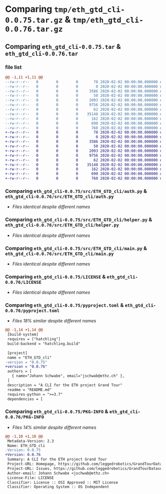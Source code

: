 # Comparing `tmp/eth_gtd_cli-0.0.75.tar.gz` & `tmp/eth_gtd_cli-0.0.76.tar.gz`

## Comparing `eth_gtd_cli-0.0.75.tar` & `eth_gtd_cli-0.0.76.tar`

### file list

```diff
@@ -1,11 +1,11 @@
--rw-r--r--   0        0        0       78 2020-02-02 00:00:00.000000 eth_gtd_cli-0.0.75/deploy.sh
--rw-r--r--   0        0        0        0 2020-02-02 00:00:00.000000 eth_gtd_cli-0.0.75/src/ETH_GTD_cli/__init__.py
--rw-r--r--   0        0        0     3586 2020-02-02 00:00:00.000000 eth_gtd_cli-0.0.75/src/ETH_GTD_cli/auth.py
--rw-r--r--   0        0        0       50 2020-02-02 00:00:00.000000 eth_gtd_cli-0.0.75/src/ETH_GTD_cli/consts.py
--rw-r--r--   0        0        0     2093 2020-02-02 00:00:00.000000 eth_gtd_cli-0.0.75/src/ETH_GTD_cli/helper.py
--rw-r--r--   0        0        0     9756 2020-02-02 00:00:00.000000 eth_gtd_cli-0.0.75/src/ETH_GTD_cli/main.py
--rw-r--r--   0        0        0       62 2020-02-02 00:00:00.000000 eth_gtd_cli-0.0.75/.gitignore
--rw-r--r--   0        0        0    35148 2020-02-02 00:00:00.000000 eth_gtd_cli-0.0.75/LICENSE
--rw-r--r--   0        0        0      162 2020-02-02 00:00:00.000000 eth_gtd_cli-0.0.75/README.md
--rw-r--r--   0        0        0      690 2020-02-02 00:00:00.000000 eth_gtd_cli-0.0.75/pyproject.toml
--rw-r--r--   0        0        0      760 2020-02-02 00:00:00.000000 eth_gtd_cli-0.0.75/PKG-INFO
+-rw-r--r--   0        0        0       78 2020-02-02 00:00:00.000000 eth_gtd_cli-0.0.76/deploy.sh
+-rw-r--r--   0        0        0        0 2020-02-02 00:00:00.000000 eth_gtd_cli-0.0.76/src/ETH_GTD_cli/__init__.py
+-rw-r--r--   0        0        0     3586 2020-02-02 00:00:00.000000 eth_gtd_cli-0.0.76/src/ETH_GTD_cli/auth.py
+-rw-r--r--   0        0        0       50 2020-02-02 00:00:00.000000 eth_gtd_cli-0.0.76/src/ETH_GTD_cli/consts.py
+-rw-r--r--   0        0        0     2093 2020-02-02 00:00:00.000000 eth_gtd_cli-0.0.76/src/ETH_GTD_cli/helper.py
+-rw-r--r--   0        0        0     9756 2020-02-02 00:00:00.000000 eth_gtd_cli-0.0.76/src/ETH_GTD_cli/main.py
+-rw-r--r--   0        0        0       62 2020-02-02 00:00:00.000000 eth_gtd_cli-0.0.76/.gitignore
+-rw-r--r--   0        0        0    35148 2020-02-02 00:00:00.000000 eth_gtd_cli-0.0.76/LICENSE
+-rw-r--r--   0        0        0      162 2020-02-02 00:00:00.000000 eth_gtd_cli-0.0.76/README.md
+-rw-r--r--   0        0        0      690 2020-02-02 00:00:00.000000 eth_gtd_cli-0.0.76/pyproject.toml
+-rw-r--r--   0        0        0      760 2020-02-02 00:00:00.000000 eth_gtd_cli-0.0.76/PKG-INFO
```

### Comparing `eth_gtd_cli-0.0.75/src/ETH_GTD_cli/auth.py` & `eth_gtd_cli-0.0.76/src/ETH_GTD_cli/auth.py`

 * *Files identical despite different names*

### Comparing `eth_gtd_cli-0.0.75/src/ETH_GTD_cli/helper.py` & `eth_gtd_cli-0.0.76/src/ETH_GTD_cli/helper.py`

 * *Files identical despite different names*

### Comparing `eth_gtd_cli-0.0.75/src/ETH_GTD_cli/main.py` & `eth_gtd_cli-0.0.76/src/ETH_GTD_cli/main.py`

 * *Files identical despite different names*

### Comparing `eth_gtd_cli-0.0.75/LICENSE` & `eth_gtd_cli-0.0.76/LICENSE`

 * *Files identical despite different names*

### Comparing `eth_gtd_cli-0.0.75/pyproject.toml` & `eth_gtd_cli-0.0.76/pyproject.toml`

 * *Files 18% similar despite different names*

```diff
@@ -1,14 +1,14 @@
 [build-system]
 requires = ["hatchling"]
 build-backend = "hatchling.build"
 
 [project]
 name = "ETH_GTD_cli"
-version = "0.0.75"
+version = "0.0.76"
 authors = [
   { name="Johann Schwabe", email="jschwab@ethz.ch" },
 ]
 description = "A CLI for the ETH project Grand Tour"
 readme = "README.md"
 requires-python = ">=3.7"
 dependencies = [
```

### Comparing `eth_gtd_cli-0.0.75/PKG-INFO` & `eth_gtd_cli-0.0.76/PKG-INFO`

 * *Files 14% similar despite different names*

```diff
@@ -1,10 +1,10 @@
 Metadata-Version: 2.3
 Name: ETH_GTD_cli
-Version: 0.0.75
+Version: 0.0.76
 Summary: A CLI for the ETH project Grand Tour
 Project-URL: Homepage, https://github.com/leggedrobotics/GrandTourDatasets
 Project-URL: Issues, https://github.com/leggedrobotics/GrandTourDatasets/issues
 Author-email: Johann Schwabe <jschwab@ethz.ch>
 License-File: LICENSE
 Classifier: License :: OSI Approved :: MIT License
 Classifier: Operating System :: OS Independent
```

